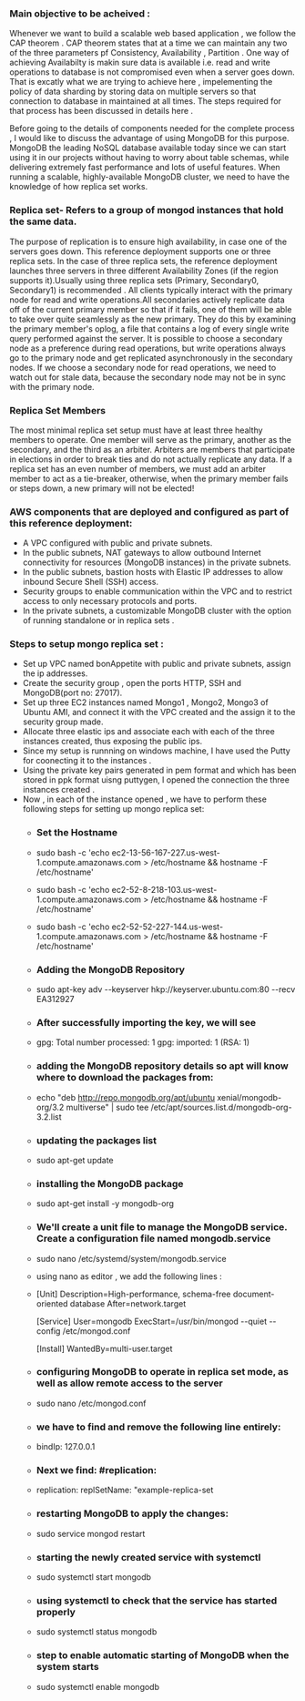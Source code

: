 ### Main objective to be acheived :
Whenever we want to build a scalable web based application , we follow the CAP theorem . CAP theorem states that at a time we can maintain
any two of the three parameters pf Consistency, Availability , Partition . One way of achieving Availabilty is makin sure data is available 
i.e. read and write operations to database is not compromised even when a server goes down. 
That is excatly what we are trying to achieve here , impelementing the policy of data sharding by storing data on multiple servers so that 
connection to database in maintained at all times. The steps required for that process has been discussed in details here . 

Before going to the details  of components needed for the complete process , I would like to discuss the advantage of using MongoDB for 
this purpose.  
MongoDB the leading NoSQL database available today since we can start using it in our projects without having to worry about table schemas, 
while delivering extremely fast performance and lots of useful features.  When running a scalable, highly-available MongoDB cluster, 
we need to have the knowledge of how replica set works. 
### Replica set-  Refers to a group of mongod instances that hold the same data. 
The purpose of replication is to ensure high availability, in case one of the servers goes down. This reference deployment supports one or 
three replica sets. In the case of three replica sets, the reference deployment launches three servers in three different Availability Zones 
(if the region supports it).Usually using three replica sets (Primary, Secondary0, Secondary1) is recommended . All clients typically 
interact with the primary node for read and write operations.All secondaries actively replicate data off of the current primary member so 
that if it fails, one of them will be able to take over quite seamlessly as the new primary. They do this by examining the primary member's
oplog, a file that contains a log of every single write query performed against the server. It is possible to choose a secondary node as a
preference during read operations, but write operations always go to the primary node and get replicated asynchronously in the secondary 
nodes. If we choose a secondary node for read operations, we need to watch out for stale data, because the secondary node may not be in 
sync with the primary node.

### Replica Set Members
The most minimal replica set setup must have at least three healthy members to operate. One member will serve as the primary, another as 
the secondary, and the third as an arbiter.
Arbiters are members that participate in elections in order to break ties and do not actually replicate any data. If a replica set has an 
even number of members, we must add an arbiter member to act as a tie-breaker, otherwise, when the primary member fails or steps down, 
a new primary will not be elected!


### AWS components that are deployed and configured as part of this reference deployment:
* A VPC configured with public and private subnets.
* In the public subnets, NAT gateways to allow outbound Internet connectivity for resources (MongoDB instances) in the private subnets. 
* In the public subnets, bastion hosts with Elastic IP addresses to allow inbound Secure Shell (SSH) access. 
* Security groups to enable communication within the VPC and to restrict access to only necessary protocols and ports.
* In the private subnets, a customizable MongoDB cluster with the option of running standalone or in replica sets .

### Steps to setup mongo replica set :
* Set up VPC named bonAppetite with public and private subnets, assign the ip addresses.
* Create the security group , open the ports HTTP, SSH and MongoDB(port no: 27017).
* Set up three EC2 instances named Mongo1 , Mongo2, Mongo3 of Ubuntu AMI, and connect it with the VPC created and the assign it to the security group made.
* Allocate three elastic ips and associate each with each of the three instances created, thus exposing the public ips.
* Since my setup is runnning on windows machine, I have used the Putty for coonecting it to the instances . 
* Using the private key pairs generated in pem format and which has been stored in ppk format uisng puttygen, I opened the connection     the three instances created .
* Now , in each of the instance opened , we have to perform these following steps for setting up mongo replica set:
    * ### Set the Hostname
    * sudo bash -c 'echo ec2-13-56-167-227.us-west-1.compute.amazonaws.com > /etc/hostname && hostname -F /etc/hostname'
    * sudo bash -c 'echo ec2-52-8-218-103.us-west-1.compute.amazonaws.com > /etc/hostname && hostname -F /etc/hostname'
    * sudo bash -c 'echo ec2-52-52-227-144.us-west-1.compute.amazonaws.com > /etc/hostname && hostname -F /etc/hostname'
    * ### Adding the MongoDB Repository
    * sudo apt-key adv --keyserver hkp://keyserver.ubuntu.com:80 --recv EA312927
    * ### After successfully importing the key, we will see
    * gpg: Total number processed: 1
      gpg:               imported: 1  (RSA: 1)
    * ### adding the MongoDB repository details so apt will know where to download the packages from:
    * echo "deb http://repo.mongodb.org/apt/ubuntu xenial/mongodb-org/3.2 multiverse" | sudo tee /etc/apt/sources.list.d/mongodb-org-         3.2.list
    * ###  updating the packages list
    * sudo apt-get update
    * ### installing the MongoDB package 
    * sudo apt-get install -y mongodb-org
    * ### We'll create a unit file to manage the MongoDB service. Create a configuration file named mongodb.service
    * sudo nano /etc/systemd/system/mongodb.service
    * using nano as editor , we add the following lines :
    * [Unit]
      Description=High-performance, schema-free document-oriented database
      After=network.target

      [Service]
      User=mongodb
      ExecStart=/usr/bin/mongod --quiet --config /etc/mongod.conf

      [Install]
      WantedBy=multi-user.target
    * ### configuring MongoDB to operate in replica set mode, as well as allow remote access to the server
    * sudo nano /etc/mongod.conf
    * ### we have to find and remove the following line entirely:
    * bindIp: 127.0.0.1
    * ###  Next we find: #replication:
    * replication:
      replSetName: "example-replica-set
    * ### restarting MongoDB to apply the changes:
    * sudo service mongod restart
    * ### starting the newly created service with systemctl
    * sudo systemctl start mongodb
    * ### using systemctl to check that the service has started properly
    * sudo systemctl status mongodb
    * ### step to enable automatic starting of MongoDB when the system starts
    * sudo systemctl enable mongodb
     
    
